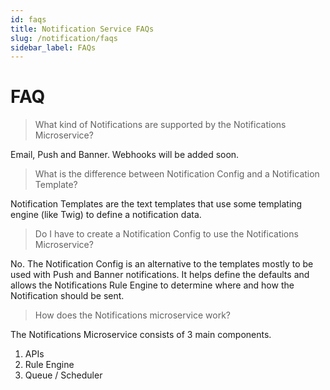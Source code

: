 ```yaml
---
id: faqs
title: Notification Service FAQs
slug: /notification/faqs
sidebar_label: FAQs
---
```


# FAQ

> What kind of Notifications are supported by the Notifications Microservice?

Email, Push and Banner. Webhooks will be added soon.

> What is the difference between Notification Config and a Notification Template?

Notification Templates are the text templates that use some templating engine (like Twig) to define a notification data.

> Do I have to create a Notification Config to use the Notifications Microservice?

No. The Notification Config is an alternative to the templates mostly to be used with Push and Banner notifications. It helps define the defaults and allows the Notifications Rule Engine to determine where and how the Notification should be sent.

> How does the Notifications microservice work?

The Notifications Microservice consists of 3 main components.

1. APIs
2. Rule Engine
3. Queue / Scheduler
